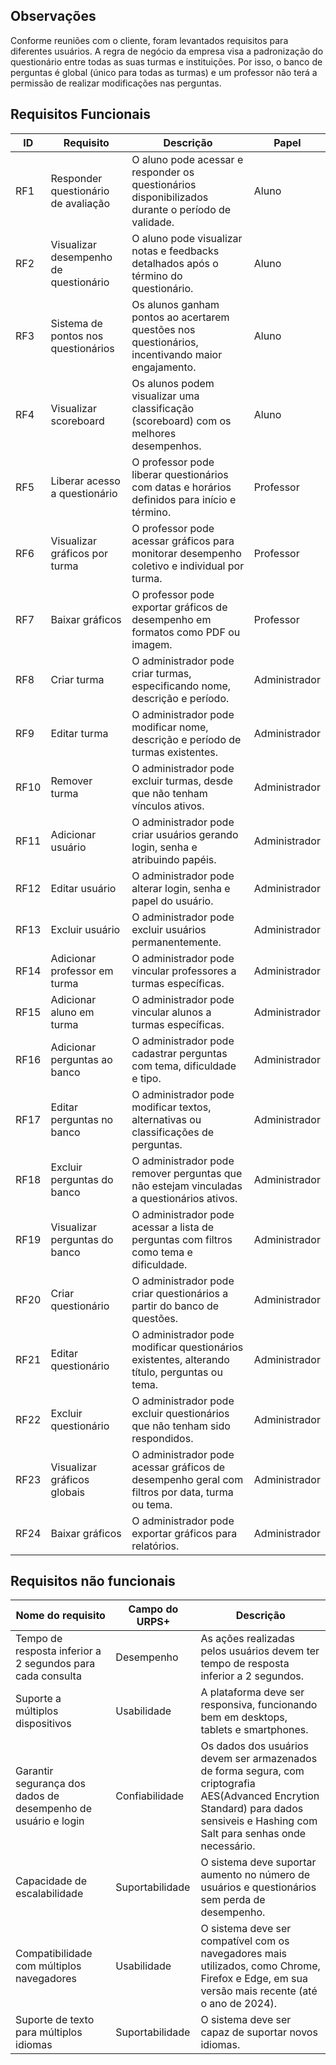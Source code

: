 ## Observações

Conforme reuniões com o cliente, foram levantados requisitos para diferentes usuários. A regra de negócio da empresa visa a padronização do questionário entre todas as suas turmas e instituições. Por isso, o banco de perguntas é global (único para todas as turmas) e um professor não terá a permissão de realizar modificações nas perguntas.

## Requisitos Funcionais

| ID   | Requisito                             | Descrição                                                                                         | Papel         |
| ---- | ------------------------------------- | ------------------------------------------------------------------------------------------------- | ------------- |
| RF1  | Responder questionário de avaliação   | O aluno pode acessar e responder os questionários disponibilizados durante o período de validade. | Aluno         |
| RF2  | Visualizar desempenho de questionário | O aluno pode visualizar notas e feedbacks detalhados após o término do questionário.              | Aluno         |
| RF3  | Sistema de pontos nos questionários   | Os alunos ganham pontos ao acertarem questões nos questionários, incentivando maior engajamento.  | Aluno         |
| RF4  | Visualizar scoreboard                 | Os alunos podem visualizar uma classificação (scoreboard) com os melhores desempenhos.            | Aluno         |
| RF5  | Liberar acesso a questionário         | O professor pode liberar questionários com datas e horários definidos para início e término.      | Professor     |
| RF6  | Visualizar gráficos por turma         | O professor pode acessar gráficos para monitorar desempenho coletivo e individual por turma.      | Professor     |
| RF7  | Baixar gráficos                       | O professor pode exportar gráficos de desempenho em formatos como PDF ou imagem.                  | Professor     |
| RF8  | Criar turma                           | O administrador pode criar turmas, especificando nome, descrição e período.                       | Administrador |
| RF9  | Editar turma                          | O administrador pode modificar nome, descrição e período de turmas existentes.                    | Administrador |
| RF10 | Remover turma                         | O administrador pode excluir turmas, desde que não tenham vínculos ativos.                        | Administrador |
| RF11 | Adicionar usuário                     | O administrador pode criar usuários gerando login, senha e atribuindo papéis.                     | Administrador |
| RF12 | Editar usuário                        | O administrador pode alterar login, senha e papel do usuário.                                     | Administrador |
| RF13 | Excluir usuário                       | O administrador pode excluir usuários permanentemente.                                            | Administrador |
| RF14 | Adicionar professor em turma          | O administrador pode vincular professores a turmas específicas.                                   | Administrador |
| RF15 | Adicionar aluno em turma              | O administrador pode vincular alunos a turmas específicas.                                        | Administrador |
| RF16 | Adicionar perguntas ao banco          | O administrador pode cadastrar perguntas com tema, dificuldade e tipo.                            | Administrador |
| RF17 | Editar perguntas no banco             | O administrador pode modificar textos, alternativas ou classificações de perguntas.               | Administrador |
| RF18 | Excluir perguntas do banco            | O administrador pode remover perguntas que não estejam vinculadas a questionários ativos.         | Administrador |
| RF19 | Visualizar perguntas do banco         | O administrador pode acessar a lista de perguntas com filtros como tema e dificuldade.            | Administrador |
| RF20 | Criar questionário                    | O administrador pode criar questionários a partir do banco de questões.                           | Administrador |
| RF21 | Editar questionário                   | O administrador pode modificar questionários existentes, alterando título, perguntas ou tema.     | Administrador |
| RF22 | Excluir questionário                  | O administrador pode excluir questionários que não tenham sido respondidos.                       | Administrador |
| RF23 | Visualizar gráficos globais           | O administrador pode acessar gráficos de desempenho geral com filtros por data, turma ou tema.    | Administrador |
| RF24 | Baixar gráficos                       | O administrador pode exportar gráficos para relatórios.                                           | Administrador |

## Requisitos não funcionais

| Nome do requisito                                             | Campo do URPS+  | Descrição                                                                                                                                                                           |
| ------------------------------------------------------------- | --------------- | ----------------------------------------------------------------------------------------------------------------------------------------------------------------------------------- |
| Tempo de resposta inferior a 2 segundos para cada consulta    | Desempenho      | As ações realizadas pelos usuários devem ter tempo de resposta inferior a 2 segundos.                                                                                               |
| Suporte a múltiplos dispositivos                              | Usabilidade     | A plataforma deve ser responsiva, funcionando bem em desktops, tablets e smartphones.                                                                                               |
| Garantir segurança dos dados de desempenho de usuário e login | Confiabilidade  | Os dados dos usuários devem ser armazenados de forma segura, com criptografia AES(Advanced Encrytion Standard) para dados sensiveis e Hashing com Salt para senhas onde necessário. |
| Capacidade de escalabilidade                                  | Suportabilidade | O sistema deve suportar aumento no número de usuários e questionários sem perda de desempenho.                                                                                      |
| Compatibilidade com múltiplos navegadores                     | Usabilidade     | O sistema deve ser compatível com os navegadores mais utilizados, como Chrome, Firefox e Edge, em sua versão mais recente (até o ano de 2024).                                      |
| Suporte de texto para múltiplos idiomas                       | Suportabilidade | O sistema deve ser capaz de suportar novos idiomas.                                                                                                                                 |
